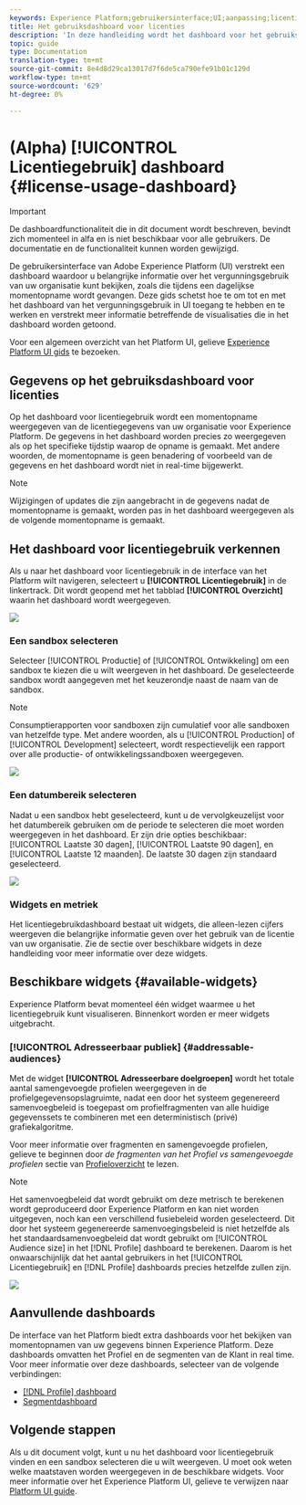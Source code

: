 ```yaml
---
keywords: Experience Platform;gebruikersinterface;UI;aanpassing;licentiegebruiksdashboard;dashboard;licentiegebruik;machtiging;consumptie
title: Het gebruiksdashboard voor licenties
description: 'In deze handleiding wordt het dashboard voor het gebruiksrecht van licenties weergegeven dat beschikbaar is in de gebruikersinterface van Adobe Experience Platform. '
topic: guide
type: Documentation
translation-type: tm+mt
source-git-commit: 8e4d8d29ca13017d7f6de5ca790efe91b01c129d
workflow-type: tm+mt
source-wordcount: '629'
ht-degree: 0%

---
```



# (Alpha) [!UICONTROL Licentiegebruik] dashboard {#license-usage-dashboard}

>[!IMPORTANT]
>
>De dashboardfunctionaliteit die in dit document wordt beschreven, bevindt zich momenteel in alfa en is niet beschikbaar voor alle gebruikers. De documentatie en de functionaliteit kunnen worden gewijzigd.

De gebruikersinterface van Adobe Experience Platform (UI) verstrekt een dashboard waardoor u belangrijke informatie over het vergunningsgebruik van uw organisatie kunt bekijken, zoals die tijdens een dagelijkse momentopname wordt gevangen. Deze gids schetst hoe te om tot en met het dashboard van het vergunningsgebruik in UI toegang te hebben en te werken en verstrekt meer informatie betreffende de visualisaties die in het dashboard worden getoond.

Voor een algemeen overzicht van het Platform UI, gelieve [Experience Platform UI gids](ui-guide.md) te bezoeken.

## Gegevens op het gebruiksdashboard voor licenties

Op het dashboard voor licentiegebruik wordt een momentopname weergegeven van de licentiegegevens van uw organisatie voor Experience Platform. De gegevens in het dashboard worden precies zo weergegeven als op het specifieke tijdstip waarop de opname is gemaakt. Met andere woorden, de momentopname is geen benadering of voorbeeld van de gegevens en het dashboard wordt niet in real-time bijgewerkt.

>[!NOTE]
>
>Wijzigingen of updates die zijn aangebracht in de gegevens nadat de momentopname is gemaakt, worden pas in het dashboard weergegeven als de volgende momentopname is gemaakt.

## Het dashboard voor licentiegebruik verkennen

Als u naar het dashboard voor licentiegebruik in de interface van het Platform wilt navigeren, selecteert u **[!UICONTROL Licentiegebruik]** in de linkertrack. Dit wordt geopend met het tabblad **[!UICONTROL Overzicht]** waarin het dashboard wordt weergegeven.

![](images/license-usage-dashboard/dashboard-overview.png)

### Een sandbox selecteren

Selecteer [!UICONTROL Productie] of [!UICONTROL Ontwikkeling] om een sandbox te kiezen die u wilt weergeven in het dashboard. De geselecteerde sandbox wordt aangegeven met het keuzerondje naast de naam van de sandbox.

>[!NOTE]
>
>Consumptierapporten voor sandboxen zijn cumulatief voor alle sandboxen van hetzelfde type. Met andere woorden, als u [!UICONTROL Production] of [!UICONTROL Development] selecteert, wordt respectievelijk een rapport over alle productie- of ontwikkelingssandboxen weergegeven.

![](images/license-usage-dashboard/select-sandbox.png)

### Een datumbereik selecteren

Nadat u een sandbox hebt geselecteerd, kunt u de vervolgkeuzelijst voor het datumbereik gebruiken om de periode te selecteren die moet worden weergegeven in het dashboard. Er zijn drie opties beschikbaar: [!UICONTROL Laatste 30 dagen], [!UICONTROL Laatste 90 dagen], en [!UICONTROL Laatste 12 maanden]. De laatste 30 dagen zijn standaard geselecteerd.

![](images/license-usage-dashboard/select-date-range.png)

### Widgets en metriek

Het licentiegebruikdashboard bestaat uit widgets, die alleen-lezen cijfers weergeven die belangrijke informatie geven over het gebruik van de licentie van uw organisatie. Zie de sectie over beschikbare widgets in deze handleiding voor meer informatie over deze widgets.

## Beschikbare widgets {#available-widgets}

Experience Platform bevat momenteel één widget waarmee u het licentiegebruik kunt visualiseren. Binnenkort worden er meer widgets uitgebracht.

### [!UICONTROL Adresseerbaar publiek] {#addressable-audiences}

Met de widget **[!UICONTROL Adresseerbare doelgroepen]** wordt het totale aantal samengevoegde profielen weergegeven in de profielgegevensopslagruimte, nadat een door het systeem gegenereerd samenvoegbeleid is toegepast om profielfragmenten van alle huidige gegevenssets te combineren met een deterministisch (privé) grafiekalgoritme.

Voor meer informatie over fragmenten en samengevoegde profielen, gelieve te beginnen door *de fragmenten van het Profiel vs samengevoegde profielen* sectie van [Profieloverzicht](../profile/home.md) te lezen.

>[!NOTE]
>
>Het samenvoegbeleid dat wordt gebruikt om deze metrisch te berekenen wordt geproduceerd door Experience Platform en kan niet worden uitgegeven, noch kan een verschillend fusiebeleid worden geselecteerd. Dit door het systeem gegenereerde samenvoegingsbeleid is niet hetzelfde als het standaardsamenvoegbeleid dat wordt gebruikt om [!UICONTROL Audience size] in het [!DNL Profile] dashboard te berekenen. Daarom is het onwaarschijnlijk dat het aantal gebruikers in het [!UICONTROL Licentiegebruik] en [!DNL Profile] dashboards precies hetzelfde zullen zijn.

![](images/license-usage-dashboard/addressable-audiences.png)

## Aanvullende dashboards

De interface van het Platform biedt extra dashboards voor het bekijken van momentopnamen van uw gegevens binnen Experience Platform. Deze dashboards omvatten het Profiel en de segmenten van de Klant in real time. Voor meer informatie over deze dashboards, selecteer van de volgende verbindingen:

* [[!DNL Profile] dashboard](../profile/ui/profile-dashboard.md)
* [Segmentdashboard](../segmentation/ui/segment-dashboard.md)

## Volgende stappen

Als u dit document volgt, kunt u nu het dashboard voor licentiegebruik vinden en een sandbox selecteren die u wilt weergeven. U moet ook weten welke maatstaven worden weergegeven in de beschikbare widgets. Voor meer informatie over het Experience Platform UI, gelieve te verwijzen naar [Platform UI guide](ui-guide.md).